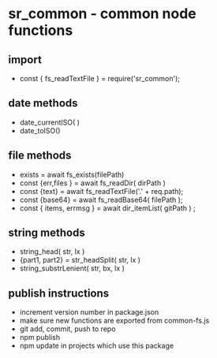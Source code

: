 # sr_common - common node functions

## import
* const { fs_readTextFile } = require('sr_common');

## date methods
* date_currentISO( )
* date_toISO() 

## file methods
* exists = await fs_exists(filePath) 
* const {err,files } = await fs_readDir( dirPath )
* const {text} = await fs_readTextFile('.' + req.path);
* const {base64} = await fs_readBase64( filePath );
* const { items, errmsg } = await dir_itemList( gitPath ) ;

## string methods
* string_head( str, lx )
* {part1, part2} = str_headSplit( str, lx )
* string_substrLenient( str, bx, lx )

## publish instructions
* increment version number in package.json
* make sure new functions are exported from common-fs.js
* git add, commit, push to repo
* npm publish
* npm update in projects which use this package

